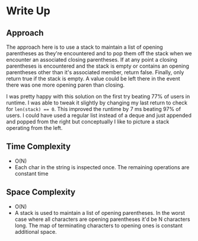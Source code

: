 # Write Up

## Approach
The approach here is to use a stack to maintain a list of opening parentheses as they're encountered and to pop them off the stack when we encounter an associated closing parentheses. If at any point a closing parentheses is encountered and the stack is empty or contains an opening parentheses other than it's associated member, return false. Finally, only return true if the stack is empty. A value could be left there in the event there was one more opening paren than closing. 

I was pretty happy with this solution on the first try beating 77% of users in runtime. I was able to tweak it slightly by changing my last return to check for `len(stack) == 0`. This improved the runtime by 7 ms beating 97% of users. I could have used a regular list instead of a deque and just appended and popped from the right but conceptually I like to picture a stack operating from the left. 

## Time Complexity
- O(N)
- Each char in the string is inspected once. The remaining operations are constant time

## Space Complexity
- O(N)
- A stack is used to maintain a list of opening parentheses. In the worst case where all characters are opening parentheses it'd be N characters long. The map of terminating characters to opening ones is constant additional space. 
